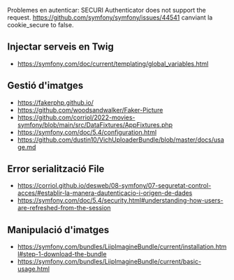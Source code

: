 Problemes en autenticar:
SECURI Authenticator does not support the request.
https://github.com/symfony/symfony/issues/44541
canviant la cookie_secure to false.

## Injectar serveis en Twig
- https://symfony.com/doc/current/templating/global_variables.html

## Gestió d'imatges
- https://fakerphp.github.io/
- https://github.com/woodsandwalker/Faker-Picture
- https://github.com/corriol/2022-movies-symfony/blob/main/src/DataFixtures/AppFixtures.php
- https://symfony.com/doc/5.4/configuration.html
- https://github.com/dustin10/VichUploaderBundle/blob/master/docs/usage.md


## Error serialització File
- https://corriol.github.io/desweb/08-symfony/07-seguretat-control-acces/#establir-la-manera-dautenticacio-i-origen-de-dades
- https://symfony.com/doc/5.4/security.html#understanding-how-users-are-refreshed-from-the-session

## Manipulació d'imatges

- https://symfony.com/bundles/LiipImagineBundle/current/installation.html#step-1-download-the-bundle
- https://symfony.com/bundles/LiipImagineBundle/current/basic-usage.html